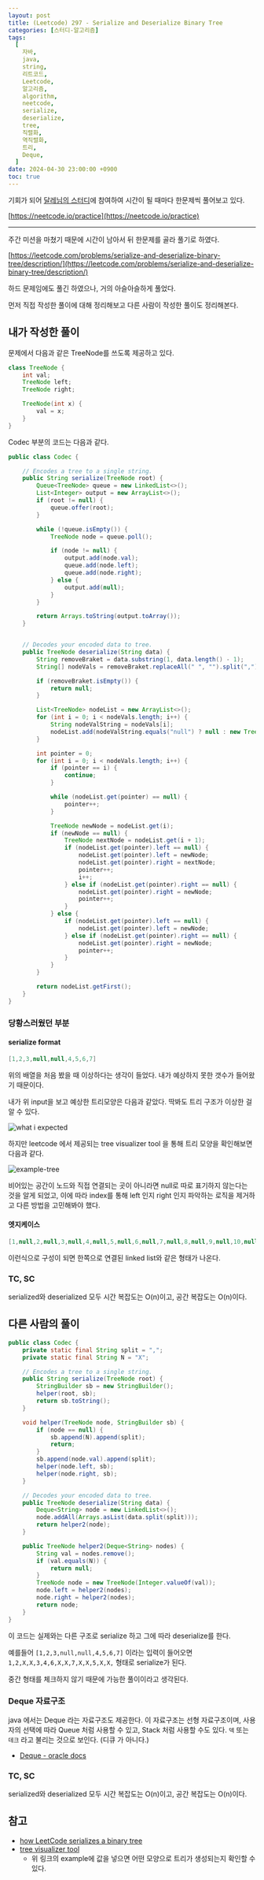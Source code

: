 ```yaml
---
layout: post
title: (Leetcode) 297 - Serialize and Deserialize Binary Tree
categories: [스터디-알고리즘]
tags:
  [
    자바,
    java,
    string,
    리트코드,
    Leetcode,
    알고리즘,
    algorithm,
    neetcode,
    serialize,
    deserialize,
    tree,
    직렬화,
    역직렬화,
    트리,
    Deque,
  ]
date: 2024-04-30 23:00:00 +0900
toc: true
---
```


기회가 되어 [달레님의 스터디](https://github.com/DaleStudy/leetcode-study)에 참여하여 시간이 될 때마다 한문제씩 풀어보고 있다.

[https://neetcode.io/practice](https://neetcode.io/practice)

---

주간 미션을 마쳤기 때문에 시간이 남아서 뒤 한문제를 골라 풀기로 하였다.

[https://leetcode.com/problems/serialize-and-deserialize-binary-tree/description/](https://leetcode.com/problems/serialize-and-deserialize-binary-tree/description/)

하드 문제임에도 풀긴 하였으나, 거의 아슬아슬하게 풀었다.

먼저 직접 작성한 풀이에 대해 정리해보고 다른 사람이 작성한 풀이도 정리해본다.

## 내가 작성한 풀이

문제에서 다음과 같은 TreeNode를 쓰도록 제공하고 있다.

```java
class TreeNode {
    int val;
    TreeNode left;
    TreeNode right;

    TreeNode(int x) {
        val = x;
    }
}
```

Codec 부분의 코드는 다음과 같다.

```java
public class Codec {

    // Encodes a tree to a single string.
    public String serialize(TreeNode root) {
        Queue<TreeNode> queue = new LinkedList<>();
        List<Integer> output = new ArrayList<>();
        if (root != null) {
            queue.offer(root);
        }

        while (!queue.isEmpty()) {
            TreeNode node = queue.poll();

            if (node != null) {
                output.add(node.val);
                queue.add(node.left);
                queue.add(node.right);
            } else {
                output.add(null);
            }
        }

        return Arrays.toString(output.toArray());
    }


    // Decodes your encoded data to tree.
    public TreeNode deserialize(String data) {
        String removeBraket = data.substring(1, data.length() - 1);
        String[] nodeVals = removeBraket.replaceAll(" ", "").split(",");

        if (removeBraket.isEmpty()) {
            return null;
        }

        List<TreeNode> nodeList = new ArrayList<>();
        for (int i = 0; i < nodeVals.length; i++) {
            String nodeValString = nodeVals[i];
            nodeList.add(nodeValString.equals("null") ? null : new TreeNode(Integer.parseInt(nodeValString)));
        }

        int pointer = 0;
        for (int i = 0; i < nodeVals.length; i++) {
            if (pointer == i) {
                continue;
            }

            while (nodeList.get(pointer) == null) {
                pointer++;
            }

            TreeNode newNode = nodeList.get(i);
            if (newNode == null) {
                TreeNode nextNode = nodeList.get(i + 1);
                if (nodeList.get(pointer).left == null) {
                    nodeList.get(pointer).left = newNode;
                    nodeList.get(pointer).right = nextNode;
                    pointer++;
                    i++;
                } else if (nodeList.get(pointer).right == null) {
                    nodeList.get(pointer).right = newNode;
                    pointer++;
                }
            } else {
                if (nodeList.get(pointer).left == null) {
                    nodeList.get(pointer).left = newNode;
                } else if (nodeList.get(pointer).right == null) {
                    nodeList.get(pointer).right = newNode;
                    pointer++;
                }
            }
        }

        return nodeList.getFirst();
    }
}
```

### 당황스러웠던 부분

#### serialize format

```java
[1,2,3,null,null,4,5,6,7]
```

위의 배열을 처음 봤을 때 이상하다는 생각이 들었다. 내가 예상하지 못한 갯수가 들어왔기 때문이다.

내가 위 input을 보고 예상한 트리모양은 다음과 같았다. 딱봐도 트리 구조가 이상한 걸 알 수 있다.

![what i expected](/assets/images/2024-04-30-leetcode-297/what-i-expected.png)

하지만 leetcode 에서 제공되는 tree visualizer tool 을 통해 트리 모양을 확인해보면 다음과 같다.

![example-tree](/assets/images/2024-04-30-leetcode-297/example-tree.png)

비어있는 공간이 노드와 직접 연결되는 곳이 아니라면 null로 따로 표기하지 않는다는 것을 알게 되었고, 이에 따라 index를 통해 left 인지 right 인지 파악하는 로직을 제거하고 다른 방법을 고민해봐야 했다.

#### 엣지케이스

```java
[1,null,2,null,3,null,4,null,5,null,6,null,7,null,8,null,9,null,10,null,11,null,12,null,13,null,14,null,15,null,16,null,17,null,18,null,19,null,20,null,21,null,22,null,23,null,24,null,25,null,26,null,27,null,28,null,29,null,30,null,31,null,32,null,33,null,34,null,35,null,36,null,37,null,38,null,39,null,40,null,41,null,42,null,43,null,44,null,45,null,46,null,47,null,48,null,49,null,50,null,51,null,52,null,53,null,54,null,55,null,56,null,57,null,58,null,59,null,60,null,61,null,62,null,63,null,64,null,65,null,66,null,67,null,68,null,69,null,70,null,71,null,72,null,73,null,74,null,75,null,76,null,77,null,78,null,79,null,80,null,81,null,82,null,83,null,84,null,85,null,86,null,87...
```

이런식으로 구성이 되면 한쪽으로 연결된 linked list와 같은 형태가 나온다.

### TC, SC

serialized와 deserialized 모두 시간 복잡도는 O(n)이고, 공간 복잡도는 O(n)이다.

## 다른 사람의 풀이

```java
public class Codec {
    private static final String split = ",";
    private static final String N = "X";

    // Encodes a tree to a single string.
    public String serialize(TreeNode root) {
        StringBuilder sb = new StringBuilder();
        helper(root, sb);
        return sb.toString();
    }

    void helper(TreeNode node, StringBuilder sb) {
        if (node == null) {
            sb.append(N).append(split);
            return;
        }
        sb.append(node.val).append(split);
        helper(node.left, sb);
        helper(node.right, sb);
    }

    // Decodes your encoded data to tree.
    public TreeNode deserialize(String data) {
        Deque<String> node = new LinkedList<>();
        node.addAll(Arrays.asList(data.split(split)));
        return helper2(node);
    }

    public TreeNode helper2(Deque<String> nodes) {
        String val = nodes.remove();
        if (val.equals(N)) {
            return null;
        }
        TreeNode node = new TreeNode(Integer.valueOf(val));
        node.left = helper2(nodes);
        node.right = helper2(nodes);
        return node;
    }
}
```

이 코드는 실제와는 다른 구조로 serialize 하고 그에 따라 deserialize를 한다.

예를들어 `[1,2,3,null,null,4,5,6,7]` 이라는 입력이 들어오면 `1,2,X,X,3,4,6,X,X,7,X,X,5,X,X,` 형태로 serialize가 된다.

중간 형태를 체크하지 않기 때문에 가능한 풀이이라고 생각된다.

### Deque 자료구조

java 에서는 Deque 라는 자료구조도 제공한다. 이 자료구조는 선형 자료구조이며, 사용자의 선택에 따라 Queue 처럼 사용할 수 있고, Stack 처럼 사용할 수도 있다. `덱` 또는 `데크` 라고 불리는 것으로 보인다. (디큐 가 아니다.)

- [Deque - oracle docs](https://docs.oracle.com/javase/8/docs/api/java/util/Deque.html)

### TC, SC

serialized와 deserialized 모두 시간 복잡도는 O(n)이고, 공간 복잡도는 O(n)이다.

## 참고

- [how LeetCode serializes a binary tree](https://support.leetcode.com/hc/en-us/articles/360011883654-What-does-1-null-2-3-mean-in-binary-tree-representation)
- [tree visualizer tool](https://leetcode.com/problems/recover-binary-search-tree/solutions/32539/Tree-Deserializer-and-Visualizer-for-Python/)
  - 위 링크의 example에 값을 넣으면 어떤 모양으로 트리가 생성되는지 확인할 수 있다.
